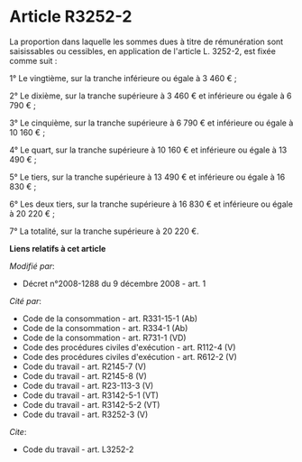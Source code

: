 # Article R3252-2

La proportion dans laquelle les sommes dues à titre de rémunération sont saisissables ou cessibles, en application de
l'article L. 3252-2, est fixée comme suit : 

1° Le vingtième, sur la tranche inférieure ou égale à 3 460 € ; 

2° Le dixième, sur la tranche supérieure à 3 460 € et inférieure ou égale à 6 790 € ; 

3° Le cinquième, sur la tranche supérieure à 6 790 € et inférieure ou égale à 10 160 € ; 

4° Le quart, sur la tranche supérieure à 10 160 € et inférieure ou égale à 13 490 € ; 

5° Le tiers, sur la tranche supérieure à 13 490 € et inférieure ou égale à 16 830 € ; 

6° Les deux tiers, sur la tranche supérieure à 16 830 € et inférieure ou égale à 20 220 € ; 

7° La totalité, sur la tranche supérieure à 20 220 €.

**Liens relatifs à cet article**

_Modifié par_:

  - Décret n°2008-1288 du 9 décembre 2008 - art. 1

_Cité par_:

  - Code de la consommation - art. R331-15-1 (Ab)
  - Code de la consommation - art. R334-1 (Ab)
  - Code de la consommation - art. R731-1 (VD)
  - Code des procédures civiles d'exécution - art. R112-4 (V)
  - Code des procédures civiles d'exécution - art. R612-2 (V)
  - Code du travail - art. R2145-7 (V)
  - Code du travail - art. R2145-8 (V)
  - Code du travail - art. R23-113-3 (V)
  - Code du travail - art. R3142-5-1 (VT)
  - Code du travail - art. R3142-5-2 (VT)
  - Code du travail - art. R3252-3 (V)

_Cite_:

  - Code du travail - art. L3252-2
